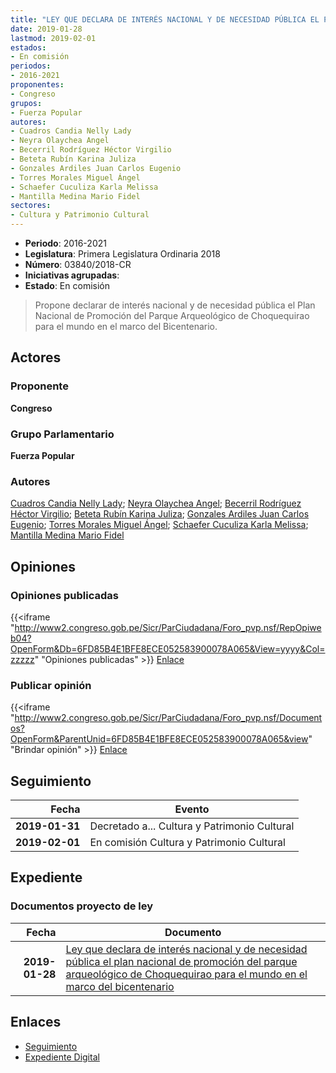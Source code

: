 ```yaml
---
title: "LEY QUE DECLARA DE INTERÉS NACIONAL Y DE NECESIDAD PÚBLICA EL PLAN NACIONAL DE PROMOCIÓN DEL PARQUE ARQUEOLÓGICO DE CHOQUEQUIRAO PARA EL MUNDO EN EL MARCO DEL BICENTENARIO"
date: 2019-01-28
lastmod: 2019-02-01
estados:
- En comisión
periodos:
- 2016-2021
proponentes:
- Congreso
grupos:
- Fuerza Popular
autores:
- Cuadros Candia Nelly Lady
- Neyra Olaychea Angel
- Becerril Rodríguez Héctor Virgilio
- Beteta Rubín Karina Juliza
- Gonzales Ardiles Juan Carlos Eugenio
- Torres Morales Miguel Ángel
- Schaefer Cuculiza Karla Melissa
- Mantilla Medina Mario Fidel
sectores:
- Cultura y Patrimonio Cultural
---
```

- **Periodo**: 2016-2021
- **Legislatura**: Primera Legislatura Ordinaria 2018
- **Número**: 03840/2018-CR
- **Iniciativas agrupadas**: 
- **Estado**: En comisión

> Propone declarar de interés nacional y de necesidad pública el Plan Nacional de Promoción del Parque Arqueológico de Choquequirao para el mundo en el marco del Bicentenario.


## Actores

### Proponente

**Congreso**

### Grupo Parlamentario

**Fuerza Popular**

### Autores

[Cuadros Candia Nelly Lady](mailto:mailto:ncuadros@congreso.gob.pe); [Neyra Olaychea Angel](mailto:mailto:); [Becerril Rodríguez Héctor Virgilio](mailto:mailto:hbecerril@congreso.gob.pe); [Beteta Rubín Karina Juliza](mailto:mailto:kbeteta@congreso.gob.pe); [Gonzales Ardiles Juan Carlos Eugenio](mailto:mailto:jgonzalesa@congreso.gob.pe); [Torres Morales Miguel Ángel](mailto:mailto:mtorresm@congreso.gob.pe); [Schaefer Cuculiza Karla Melissa](mailto:mailto:kschaefer@congreso.gob.pe); [Mantilla Medina Mario Fidel](mailto:mailto:mmantilla@congreso.gob.pe)

## Opiniones

### Opiniones publicadas

{{<iframe "http://www2.congreso.gob.pe/Sicr/ParCiudadana/Foro_pvp.nsf/RepOpiweb04?OpenForm&Db=6FD85B4E1BFE8ECE052583900078A065&View=yyyy&Col=zzzzz" "Opiniones publicadas" >}}
[Enlace](http://www2.congreso.gob.pe/Sicr/ParCiudadana/Foro_pvp.nsf/RepOpiweb04?OpenForm&Db=6FD85B4E1BFE8ECE052583900078A065&View=yyyy&Col=zzzzz)

### Publicar opinión

{{<iframe "http://www2.congreso.gob.pe/Sicr/ParCiudadana/Foro_pvp.nsf/Documentos?OpenForm&ParentUnid=6FD85B4E1BFE8ECE052583900078A065&view" "Brindar opinión" >}}
[Enlace](http://www2.congreso.gob.pe/Sicr/ParCiudadana/Foro_pvp.nsf/Documentos?OpenForm&ParentUnid=6FD85B4E1BFE8ECE052583900078A065&view)


## Seguimiento

| Fecha | Evento |
|------:|--------|
| **2019-01-31** | Decretado a... Cultura y Patrimonio Cultural |
| **2019-02-01** | En comisión Cultura y Patrimonio Cultural |

## Expediente

### Documentos proyecto de ley

| Fecha | Documento |
|------:|-----------|
| **2019-01-28** | [Ley que declara de interés nacional y de necesidad pública el plan nacional de promoción del parque arqueológico de Choquequirao para el mundo en el marco del bicentenario](http://www.leyes.congreso.gob.pe/Documentos/2016_2021/Proyectos_de_Ley_y_de_Resoluciones_Legislativas/PL0384020190128.pdf) |

## Enlaces

- [Seguimiento](http://www2.congreso.gob.pe/Sicr/TraDocEstProc/CLProLey2016.nsf/f7fff46988ca05b1052578e100829cc7/6ec2e4a285fc235505258391000a329d?OpenDocument)
- [Expediente Digital](http://www2.congreso.gob.pe/Sicr/TraDocEstProc/CLProLey2016.nsf/f7fff46988ca05b1052578e100829cc7/6ec2e4a285fc235505258391000a329d?OpenDocument&Click=05257FB7005EB655.eb71d0cf91d8294e05256cdf006b5706/$Body/0.1C6C)

